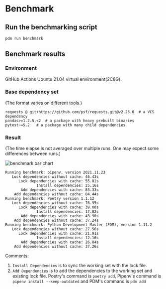 # Benchmark

## Run the benchmarking script

```bash
pdm run benchmark
```

## Benchmark results

### Environment

GitHub Actions Ubuntu 21.04 virtual environment(2C8G).

### Base dependency set

(The format varies on different tools.)

```
requests @ git+https://github.com/psf/requests.git@v2.25.0  # a VCS dependency
pandas>=1.2.5,<2  # a package with heavy prebuilt binaries
pytest~=5.2   # a package with many child dependencies
```

### Result

(The time elapse is not averaged over multiple runs. One may expect some differences between runs.)

![benchmark bar chart](/assets/benchmark.png)

```
Running benchmark: pipenv, version 2021.11.23
   Lock dependencies without cache: 46.43s
      Lock dependencies with cache: 55.81s
              Install dependencies: 25.16s
       Add dependencies with cache: 83.33s
    Add dependencies without cache: 84.44s
Running benchmark: Poetry version 1.1.12
   Lock dependencies without cache: 76.95s
      Lock dependencies with cache: 39.08s
              Install dependencies: 17.82s
       Add dependencies with cache: 43.90s
    Add dependencies without cache: 37.24s
Running benchmark: Python Development Master (PDM), version 1.11.2
   Lock dependencies without cache: 27.56s
      Lock dependencies with cache: 21.91s
              Install dependencies: 12.16s
       Add dependencies with cache: 26.84s
    Add dependencies without cache: 37.26s
```

Comments:

1. `Install Dependencies` is to sync the working set with the lock file.
2. `Add Dependencies` is to add the dependencies to the working set and existing lock file.
   Poetry's command is `poetry add`, Pipenv's command is `pipenv install --keep-outdated` and
   PDM's command is `pdm add`
